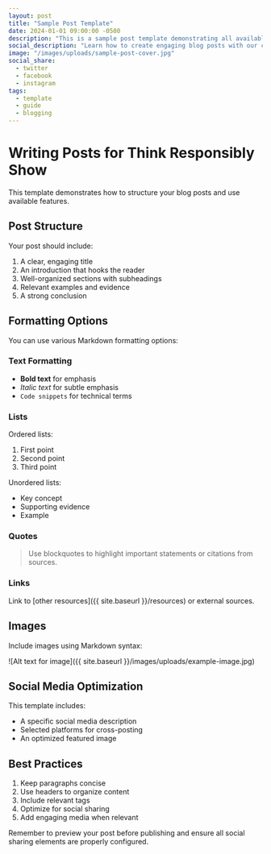 ```yaml
---
layout: post
title: "Sample Post Template"
date: 2024-01-01 09:00:00 -0500
description: "This is a sample post template demonstrating all available features and formatting options for the Think Responsibly Show blog."
social_description: "Learn how to create engaging blog posts with our comprehensive template #ThinkResponsibly #MediaLiteracy"
image: "/images/uploads/sample-post-cover.jpg"
social_share:
  - twitter
  - facebook
  - instagram
tags:
  - template
  - guide
  - blogging
---
```


# Writing Posts for Think Responsibly Show

This template demonstrates how to structure your blog posts and use available features.

## Post Structure

Your post should include:

1. A clear, engaging title
2. An introduction that hooks the reader
3. Well-organized sections with subheadings
4. Relevant examples and evidence
5. A strong conclusion

## Formatting Options

You can use various Markdown formatting options:

### Text Formatting

- **Bold text** for emphasis
- *Italic text* for subtle emphasis
- `Code snippets` for technical terms

### Lists

Ordered lists:
1. First point
2. Second point
3. Third point

Unordered lists:
- Key concept
- Supporting evidence
- Example

### Quotes

> Use blockquotes to highlight important statements or citations from sources.

### Links

Link to [other resources]({{ site.baseurl }}/resources) or external sources.

## Images

Include images using Markdown syntax:

![Alt text for image]({{ site.baseurl }}/images/uploads/example-image.jpg)

## Social Media Optimization

This template includes:
- A specific social media description
- Selected platforms for cross-posting
- An optimized featured image

## Best Practices

1. Keep paragraphs concise
2. Use headers to organize content
3. Include relevant tags
4. Optimize for social sharing
5. Add engaging media when relevant

Remember to preview your post before publishing and ensure all social sharing elements are properly configured.
